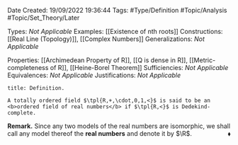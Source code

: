 <div class="topSpace"></div>

Date Created: 19/09/2022 19:36:44
Tags: #Type/Definition #Topic/Analysis #Topic/Set_Theory/Later

Types: <i>Not Applicable</i>
Examples: [[Existence of nth roots]]
Constructions: [[Real Line (Topology)]], [[Complex Numbers]]
Generalizations: <i>Not Applicable</i>

Properties: [[Archimedean Property of R]], [[Q is dense in R]], [[Metric-completeness of R]], [[Heine-Borel Theorem]]
Sufficiencies: <i>Not Applicable</i>
Equivalences: <i>Not Applicable</i>
Justifications: <i>Not Applicable</i>

``` ad-Definition
title: Definition.

A totally ordered field $\tpl{R,+,\cdot,0,1,<}$ is said to be an <b>ordered field of real numbers</b> if $\tpl{R,<}$ is Dedekind-complete.

```

<b>Remark.</b> Since any two models of the real numbers are isomorphic, we shall call any model thereof the <b>real numbers</b> and denote it by $\R$.<span style="float:right;">$\blacklozenge$</span>
